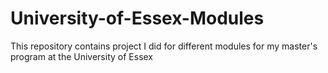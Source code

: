 # University-of-Essex-Modules
This repository contains project I did for different modules for my master's program at the University of Essex
